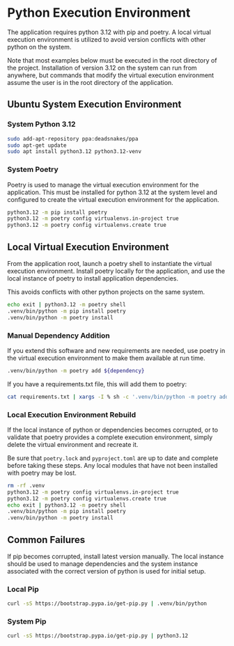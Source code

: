 # Python Execution Environment
The application requires python 3.12 with pip and poetry. A local virtual
execution environment is utilized to avoid version conflicts with other python
on the system.

Note that most examples below must be executed in the root directory of the
project. Installation of version 3.12 on the system can run from anywhere, but
commands that modify the virtual execution environment assume the user is in
the root directory of the application.

## Ubuntu System Execution Environment
### System Python 3.12
```bash
sudo add-apt-repository ppa:deadsnakes/ppa
sudo apt-get update
sudo apt install python3.12 python3.12-venv
```

### System Poetry
Poetry is used to manage the virtual execution environment for the application.
This must be installed for python 3.12 at the system level and configured to
create the virtual execution environment for the application.
```bash
python3.12 -m pip install poetry
python3.12 -m poetry config virtualenvs.in-project true
python3.12 -m poetry config virtualenvs.create true
```

## Local Virtual Execution Environment
From the application root, launch a poetry shell to instantiate the virtual
execution environment. Install poetry locally for the application, and use the
local instance of poetry to install application dependencies.

This avoids conflicts with other python projects on the same system.

```bash
echo exit | python3.12 -m poetry shell
.venv/bin/python -m pip install poetry
.venv/bin/python -m poetry install
```

### Manual Dependency Addition
If you extend this software and new requirements are needed, use poetry in the
virtual execution environment to make them available at run time.
```bash
.venv/bin/python -m poetry add ${dependency}
```

If you have a requirements.txt file, this will add them to poetry:
```bash
cat requirements.txt | xargs -I % sh -c '.venv/bin/python -m poetry add "%"'
```

### Local Execution Environment Rebuild
If the local instance of python or dependencies becomes corrupted, or to
validate that poetry provides a complete execution environment, simply delete
the virtual environment and recreate it.

Be sure that `poetry.lock` and `pyproject.toml` are up to date and complete
before taking these steps. Any local modules that have not been installed with
poetry may be lost.

```bash
rm -rf .venv
python3.12 -m poetry config virtualenvs.in-project true
python3.12 -m poetry config virtualenvs.create true
echo exit | python3.12 -m poetry shell
.venv/bin/python -m pip install poetry
.venv/bin/python -m poetry install
```

## Common Failures
If pip becomes corrupted, install latest version manually. The local instance
should be used to manage dependencies and the system instance associated with
the correct version of python is used for initial setup.

### Local Pip
```bash
curl -sS https://bootstrap.pypa.io/get-pip.py | .venv/bin/python
```

### System Pip
```bash
curl -sS https://bootstrap.pypa.io/get-pip.py | python3.12
```

